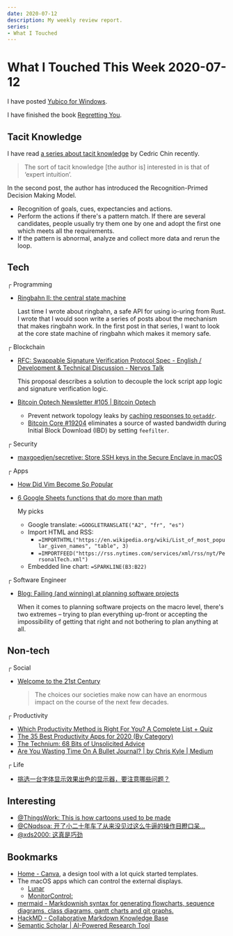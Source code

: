```yaml
---
date: 2020-07-12
description: My weekly review report.
series:
- What I Touched
---
```


# What I Touched This Week 2020-07-12

I have posted [Yubico for Windows](https://blog.iany.me/2020/07/yubico-for-windows/).

I have finished the book [Regretting You](https://www.goodreads.com/review/show/3149842860).

<!--more-->

## Tacit Knowledge

I have read [a series about tacit knowledge](https://commoncog.com/blog/the-tacit-knowledge-series/) by Cedric Chin recently.

> The sort of tacit knowledge [the author is] interested in is that of ‘expert intuition’.

In the second post, the author has introduced the Recognition-Primed Decision Making Model.

* Recognition of goals, cues, expectancies and actions.
* Perform the actions if there's a pattern match. If there are several candidates, people usually try them one by one and adopt the first one which meets all the requirements.
* If the pattern is abnormal, analyze and collect more data and rerun the loop.

## Tech

┌ Programming

* [Ringbahn II: the central state machine](https://without.boats/blog/ringbahn-ii/)

    Last time I wrote about ringbahn, a safe API for using io-uring from Rust. I wrote that I would soon write a series of posts about the mechanism that makes ringbahn work. In the first post in that series, I want to look at the core state machine of ringbahn which makes it memory safe.

┌ Blockchain

* [RFC: Swappable Signature Verification Protocol Spec - English / Development & Technical Discussion - Nervos Talk](https://talk.nervos.org/t/rfc-swappable-signature-verification-protocol-spec/4802)

    This proposal describes a solution to decouple the lock script app logic and signature verification logic.

* [Bitcoin Optech Newsletter #105 | Bitcoin Optech](https://bitcoinops.org/en/newsletters/2020/07/08/)

    * Prevent network topology leaks by [caching responses to `getaddr`](https://bitcoincore.reviews/18991).
    * [Bitcoin Core #19204](https://github.com/bitcoin/bitcoin/issues/19204) eliminates a source of wasted bandwidth during Initial Block Download (IBD) by setting `feefilter`.

┌ Security

* [maxgoedjen/secretive: Store SSH keys in the Secure Enclave in macOS](https://twitter.com/doitian/status/1280115029967241221)

┌ Apps

* [How Did Vim Become So Popular](https://pragmaticpineapple.com/how-did-vim-become-so-popular/)
* [6 Google Sheets functions that do more than math](https://zapier.com/blog/google-sheets-functions/)

    My picks

    * Google translate: `=GOOGLETRANSLATE("A2", "fr", "es")`
    * Import HTML and RSS:
      * `=IMPORTHTML("https://en.wikipedia.org/wiki/List_of_most_popular_given_names", "table", 3)`
      * `=IMPORTFEED("https://rss.nytimes.com/services/xml/rss/nyt/PersonalTech.xml")`
    * Embedded line chart: `=SPARKLINE(B3:B22)`

┌ Software Engineer

* [Blog: Failing (and winning) at planning software projects](https://simplabs.com/blog/2020/06/17/failing-and-winning-at-planning-software-projects/)

    When it comes to planning software projects on the macro level, there's two extremes – trying to plan everything up-front or accepting the impossibility of getting that right and not bothering to plan anything at all.


## Non-tech

┌ Social

* [Welcome to the 21st Century](https://www.oreilly.com/tim/21stcentury/)

    > The choices our societies make now can have an enormous impact on the course of the next few decades.

┌ Productivity

* [Which Productivity Method is Right For You? A Complete List + Quiz](https://todoist.com/productivity-methods)
* [The 35 Best Productivity Apps for 2020 (By Category)](https://doist.com/blog/best-productivity-apps/)
* [The Technium: 68 Bits of Unsolicited Advice](https://kk.org/thetechnium/68-bits-of-unsolicited-advice/)
* [Are You Wasting Time On A Bullet Journal? | by Chris Kyle | Medium](https://medium.com/@ChrisKyle/are-you-wasting-time-on-a-bullet-journal-a93b46c8e929)

┌ Life

* [挑选一台字体显示效果出色的显示器，要注意哪些问题？](https://sspai.com/post/61252)

## Interesting

* [@ThingsWork: This is how cartoons used to be made](https://twitter.com/doitian/status/1281680744062971904)
* [@CNqdsoa: 开了小二十年车了从来没见过这么牛逼的操作目瞪口呆…](https://twitter.com/doitian/status/1280889440261398531)
* [@xds2000: 这真是巧劲](https://twitter.com/doitian/status/1280467027212349440)

## Bookmarks

* [Home - Canva](https://www.canva.com), a design tool with a lot quick started templates.
* The macOS apps which can control the external displays.
  * [Lunar](https://lunar.fyi)
  * [MonitorControl: ](https://github.com/MonitorControl/MonitorControl)
* [mermaid - Markdownish syntax for generating flowcharts, sequence diagrams, class diagrams, gantt charts and git graphs.](https://mermaid-js.github.io/mermaid/)
* [HackMD - Collaborative Markdown Knowledge Base](https://hackmd.io)
* [Semantic Scholar | AI-Powered Research Tool](https://www.semanticscholar.org)
